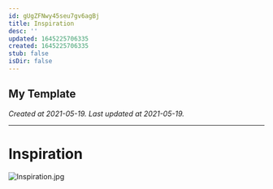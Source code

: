 ```yaml
---
id: gUgZFNwy45seu7gv6agBj
title: Inspiration
desc: ''
updated: 1645225706335
created: 1645225706335
stub: false
isDir: false
---
```

My Template
---

_Created at 2021-05-19._
_Last updated at 2021-05-19._




---

# Inspiration


![Inspiration.jpg](/assets/inspiration-fsdXsOmiGYpY.jpg)

